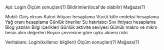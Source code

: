 Api:
Login
Ölçüm sonuçları(?)
Bildirimler(local'de olabilir)
Mağaza(?)

Mobil:
Giriş ekranı
Kalori ihtiyacı hesaplama
Vücüt kitle endeksi hesaplama
Yağ oranı hesaplama
Günlük öneriler
Su hatırlatıcı 
Sıvı ihtiyacı hesaplama
Blog yazıları
Bilgi içerikleri
Günlük aktivite seviyesi 
Günlük makro ve mikro besin alım değerleri
Boyun çevresine göre uyku aknesi riski

Veritabanı:
Login(kullanıcı bilgileri)
Ölçüm sonuçları(?)
Mağaza(?)
